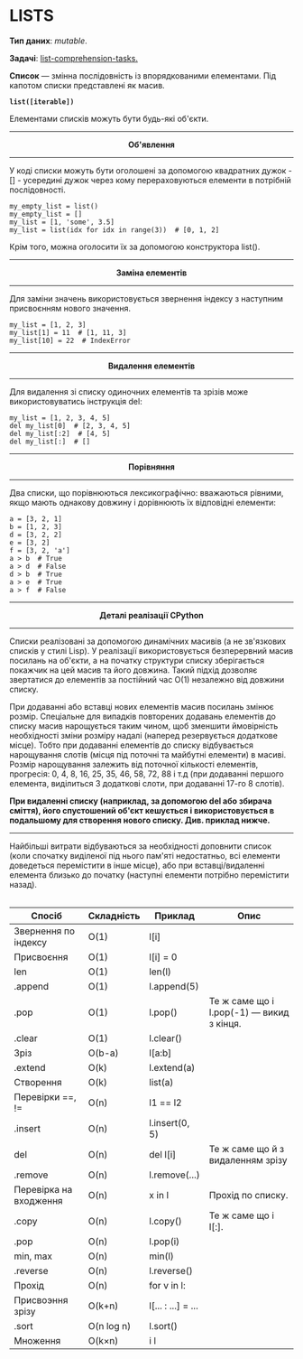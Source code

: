 LISTS
===============
**Тип даних**: *mutable*.

**Задачі**: [list-comprehension-tasks.](https://github.com/stupns/HOME/blob/master/TASKS/COMPREHENSION/COMPREHENSION_READY.py "List comprehension")

**Список** — змінна послідовність із впорядкованими елементами.
Під капотом списки представлені як масив.

**```list([iterable])```**

Елементами списків можуть бути будь-які об'єкти.
___
**<p align=center>Об'явлення</p>**

___
У коді списки можуть бути оголошені за допомогою квадратних дужок - 
[] - усередині дужок через кому перераховуються елементи в потрібній послідовності.

```
my_empty_list = list()
my_empty_list = []
my_list = [1, 'some', 3.5]
my_list = list(idx for idx in range(3))  # [0, 1, 2]
```

Крім того, можна оголосити їх за допомогою конструктора list().
___
**<p align=center>Заміна елементів</p>**

___

Для заміни значень використовується звернення індексу з наступним присвоєнням нового значення.

``` 
my_list = [1, 2, 3]
my_list[1] = 11  # [1, 11, 3]
my_list[10] = 22  # IndexError
```
___
**<p align=center>Видалення елементів</p>**

___

Для видалення зі списку одиночних елементів та зрізів може використовуватись інструкція del:

```
my_list = [1, 2, 3, 4, 5]
del my_list[0]  # [2, 3, 4, 5]
del my_list[:2]  # [4, 5]
del my_list[:]  # []
```
___
**<p align=center>Порівняння</p>**

___
Два списки, що порівнюються лексикографічно: вважаються рівними, якщо мають однакову довжину і
дорівнюють їх відповідні елементи:

```
a = [3, 2, 1]
b = [1, 2, 3]
d = [3, 2, 2]
e = [3, 2]
f = [3, 2, 'a']
a > b  # True
a > d  # False
d > b  # True
a > e  # True
a > f  # False
```
___
**<p align=center>Деталі реалізації CPython</p>**

___
Списки реалізовані за допомогою динамічних масивів (а не зв'язкових списків у стилі Lisp). У реалізації використовується
безперервний масив посилань на об'єкти, а на початку структури списку зберігається покажчик на цей масив та його довжина.
Такий підхід дозволяє звертатися до елементів за постійний час O(1) незалежно від довжини списку.

При додаванні або вставці нових елементів масив посилань змінює розмір. Спеціальне для випадків повторених додавань
елементів до списку масив нарощується таким чином, щоб зменшити ймовірність необхідності зміни розміру надалі
(наперед резервується додаткове місце). Тобто при додаванні елементів до списку відбувається нарощування слотів
(місця під поточні та майбутні елементи) в масиві. Розмір нарощування залежить від поточної кількості елементів,
прогресія: 0, 4, 8, 16, 25, 35, 46, 58, 72, 88 і т.д
(при додаванні першого елемента, виділиться 3 додаткові слоти, при додаванні 17-го 8 слотів).

**При видаленні списку (наприклад, за допомогою del або збирача сміття), його спустошений об'єкт кешується
і використовується в подальшому для створення нового списку. Див. приклад нижче.**

___

Найбільші витрати відбуваються за необхідності доповнити список
(коли спочатку виділеної під нього пам'яті недостатньо, всі елементи доведеться перемістити в інше місце), або при
вставці/видаленні елемента близько до початку (наступні елементи потрібно перемістити назад).

<table style="{
    margin-left: auto;
    margin-right: auto;
}">

| Спосіб                       	| Складність          	|    Приклад                	|  Опис                                         	|
|------------------------	|------------	|--------------------	|-------------------------------------------	|
| Звернення по індексу   	| O(1)       	| l[i]               	|                                           	|
| Присвоєння             	| O(1)       	| l[i] = 0           	|                                           	|
| len                    	| O(1)       	| len(l)             	|                                           	|
| .append                	| O(1)       	| l.append(5)        	|                                           	|
| .pop                   	| O(1)       	| l.pop()            	| Те ж саме що і l.pop(-1) — викид з кінця. 	|
| .clear                 	| O(1)       	| l.clear()          	|                                           	|
| Зріз                   	| O(b-a)     	| l[a:b]             	|                                           	|
| .extend                	| O(k)       	| l.extend(a)        	|                                           	|
| Створення              	| O(k)       	| list(a)            	|                                           	|
| Перевірки ==, !=       	| O(n)       	| l1 == l2           	|                                           	|
| .insert                	| O(n)       	| l.insert(0, 5)     	|                                           	|
| del                    	| O(n)       	| del l[i]           	| Те ж саме що й з видаленням зрізу         	|
| .remove                	| O(n)       	| l.remove(...)      	|                                           	|
| Перевірка на входження 	| O(n)       	| x in l             	| Прохід по списку.                         	|
| .copy                  	| O(n)       	| l.copy()           	| Те ж саме що і l[:].                      	|
| .pop                   	| O(n)       	| l.pop(i)           	|                                           	|
| min, max               	| O(n)       	| min(l)             	|                                           	|
| .reverse               	| O(n)       	| l.reverse()        	|                                           	|
| Прохід                 	| O(n)       	| for v in l:        	|                                           	|
| Присвоэння зрізу       	| O(k+n)     	| l[... : ...] = ... 	|                                           	|
| .sort                  	| O(n log n) 	| l.sort()           	|                                           	|
| Множення               	| O(k×n)     	| i l                	|                                           	|
</table>